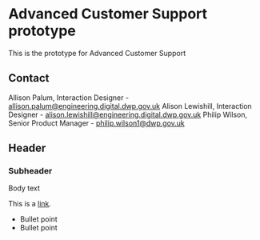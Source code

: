 # Advanced Customer Support prototype

This is the prototype for Advanced Customer Support

## Contact

Allison Palum, Interaction Designer - allison.palum@engineering.digital.dwp.gov.uk
Alison Lewishill, Interaction Designer - alison.lewishill@engineering.digital.dwp.gov.uk
Philip Wilson, Senior Product Manager - philip.wilson1@dwp.gov.uk

## Header

### Subheader

Body text

This is a [link](<link>).

- Bullet point
- Bullet point
